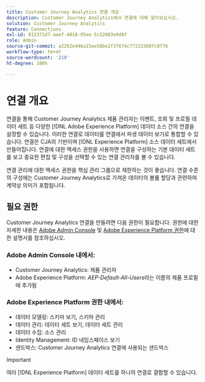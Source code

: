 ```yaml
---
title: Customer Journey Analytics 연결 개요
description: Customer Journey Analytics에서 연결에 대해 알아보십시오.
solution: Customer Journey Analytics
feature: Connections
exl-id: 012371d7-aaef-4018-95ee-5c52083e9d8f
role: Admin
source-git-commit: a2262e446a15ee58be2f3f674c77223368fc8f76
workflow-type: tm+mt
source-wordcount: '219'
ht-degree: 100%

---
```


# 연결 개요

연결을 통해 Customer Journey Analytics 제품 관리자는 이벤트, 조회 및 프로필 데이터 세트 등 다양한 [!DNL Adobe Experience Platform] 데이터 소스 간의 연결을 설정할 수 있습니다. 이러한 연결로 데이터를 연결에서 파생 데이터 보기로 통합할 수 있습니다. 연결은 CJA의 기반이며 [!DNL Experience Platform] 소스 데이터 세트에서 만들어집니다. 연결에 대한 액세스 권한을 사용하면 연결을 구성하는 기본 데이터 세트를 보고 중요한 편집 및 구성을 선택할 수 있는 연결 관리자를 볼 수 있습니다.

연결 관리에 대한 액세스 권한을 핵심 관리 그룹으로 제한하는 것이 좋습니다. 연결 수준의 구성에는 Customer Journey Analytics로 가져온 데이터의 볼륨 할당과 관련하여 계약상 의미가 포함됩니다.

<!-- Outdated interface 

>[!BEGINSHADEBOX]

See ![VideoCheckedOut](/help/assets/icons/VideoCheckedOut.svg) [Configuring connections](https://video.tv.adobe.com/v/35111/?quality=12&learn=on){target=&#34;_blank&#34;} for a demo video.

>[!ENDSHADEBOX]

-->

## 필요 권한

Customer Journey Analytics 연결을 만들려면 다음 권한이 필요합니다. 권한에 대한 자세한 내용은 [Adobe Admin Console](https://helpx.adobe.com/kr/enterprise/admin-guide.html/enterprise/using/manage-permissions-and-roles.ug.html) 및 [Adobe Experience Platform 권한](https://experienceleague.adobe.com/ko/docs/experience-platform/access-control/home)에 대한 설명서를 참조하십시오.

### Adobe Admin Console 내에서:

* Customer Journey Analytics: 제품 관리자
* Adobe Experience Platform: *AEP-Default-All-Users*&#x200B;라는 이름의 제품 프로필에 추가됨

### Adobe Experience Platform 권한 내에서:

* 데이터 모델링: 스키마 보기, 스키마 관리
* 데이터 관리: 데이터 세트 보기, 데이터 세트 관리
* 데이터 수집: 소스 관리
* Identity Management: ID 네임스페이스 보기
* 샌드박스: Customer Journey Analytics 연결에 사용되는 샌드박스

>[!IMPORTANT]
>
>여러 [!DNL Experience Platform] 데이터 세트를 하나의 연결로 결합할 수 있습니다.
